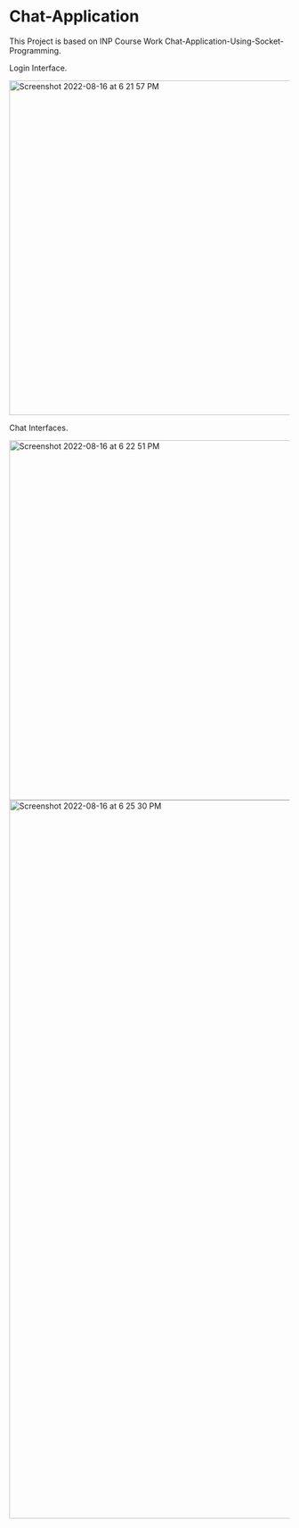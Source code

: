 # Chat-Application
This Project is based on INP Course Work Chat-Application-Using-Socket-Programming.

Login Interface.

<img width="600" alt="Screenshot 2022-08-16 at 6 21 57 PM" src="https://user-images.githubusercontent.com/84431272/185035664-403b3fab-6024-46cd-9af3-6ff17b9f17f2.png">


Chat Interfaces.

<img width="645" alt="Screenshot 2022-08-16 at 6 22 51 PM" src="https://user-images.githubusercontent.com/84431272/185035709-39842e80-e144-46d9-bef8-25b4f50e0f63.png">

<img width="1288" alt="Screenshot 2022-08-16 at 6 25 30 PM" src="https://user-images.githubusercontent.com/84431272/185035735-7cca7931-0128-4144-a29c-01767d416cc8.png">

